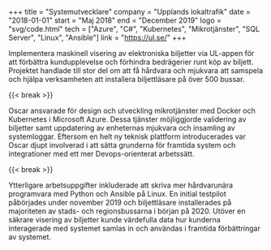 +++
title = "Systemutvecklare"
company = "Upplands lokaltrafik"
date = "2018-01-01"
start = "Maj 2018"
end = "December 2019"
logo = "svg/code.html"
tech = ["Azure", "C#", "Kubernetes", "Mikrotjänster", "SQL Server", "Linux", "Ansible"]
link = "https://ul.se/"
+++

Implementera maskinell visering av elektroniska biljetter via UL-appen för att förbättra kundupplevelse och förhindra bedrägerier runt köp av biljett.
Projektet handlade till stor del om att få hårdvara och mjukvara att samspela och hjälpa verksamheten att installera biljettläsare på över 500 bussar.

{{< break >}}

Oscar ansvarade för design och utveckling mikrotjänster med Docker och Kubernetes i Microsoft Azure.
Dessa tjänster möjliggjorde validering av biljetter samt uppdatering av enheternas mjukvara och insamling av systemloggar.
Eftersom en helt ny teknisk plattform introducerades var Oscar djupt involverad i att sätta grunderna för framtida system och integrationer med ett mer Devops-orienterat arbetssätt.

{{< break >}}

Ytterligare arbetsuppgifter inkluderade att skriva mer hårdvarunära programvara med Python och Ansible på Linux.
En initial testpilot påbörjades under november 2019 och biljettläsare installerades på majoriteten av stads- och regionsbussarna i början på 2020.
Utöver en säkrare visering av biljetter kunde värdefulla data hur kunderna interagerade med systemet samlas in och användas i framtida förbättringar av systemet.
